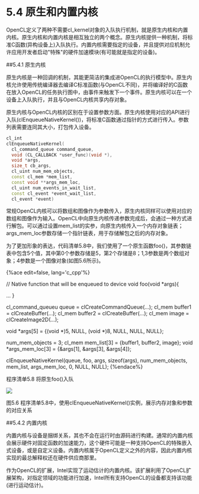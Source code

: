 # 5.4 原生和内置内核

OpenCL定义了两种不需要cl_kernel对象的入队执行机制，就是原生内核和内置内核。原生内核和内置内核是相互独立的两个概念。原生内核提供一种机制，将标准C函数(异构设备上)入队执行。内置内核需要指定的设备，并且提供对应机制允许应用开发者启动"特殊"的硬件加速模块(有可能就是指定的设备)。

##5.4.1 原生内核

原生内核是一种回调的机制，其能更简洁的集成进OpenCL的执行模型中。原生内核允许使用传统编译器去编译C标准函数(与OpenCL不同)，并将编译好的C函数在放入OpenCL的任务执行图中，由事件来触发下一个事件。原生内核可以在一个设备上入队执行，并且与OpenCL内核共享内存对象。

原生内核与OpenCL内核的区别在于设置参数方面。原生内核使用对应的API进行入队(clEnqueueNativeKernel())，将标准C函数通过指针的方式进行传入。参数列表需要连同其大小，打包传入设备。

```c++
cl_int
clEnqueueNativeKernel(
  cl_command_queue command_queue,
  void (CL_CALLBACK *user_func)(void *),
  void *args,
  size_t cb_args,
  cl_uint num_mem_objects,
  const cl_mem *mem_list,
  const void **args_mem_loc,
  cl_uint num_events_in_wait_list,
  const cl_event *event_wait_list,
  cl_event *event)
```

常规OpenCL内核可以将数组和图像作为参数传入，原生内核同样可以使用对应的数组和图像作为输入。OpenCL中向原生内核传递参数完成后，会通过一种方式进行解包。可以通过设置mem_list的实参，向原生内核传入一个内存对象链表；args_mem_loc参数存储一个指针链表，用于存储解包之后的内存对象。

为了更加形象的表达，代码清单5.8中，我们使用了一个原生函数foo()，其参数链表中包含5个值，其中第0个参数存储是5，第2个存储是8；1,3参数是两个数组对象；4参数是一个图像对象(如图5.6所示)。

{%ace edit=false, lang='c_cpp'%}

// Native function that will be enqueued to device
void foo(void *args){

  ...
}

cl_command_queueu queue = clCreateCommandQueue(...);
cl_mem buffer1 = clCreateBuffer(...);
cl_mem buffer2 = clCreateBuffer(...);
cl_mem image = clCreateImage2D(...);

void *args[5] = {(void *)5, NULL, (void *)8, NULL, NULL, NULL};

num_mem_objects = 3;
cl_mem mem_list[3] = {buffer1, buffer2, image};
void *args_mem_loc[3] = {&args[1], &args[3], &args[4]};

clEnqueueNativeKernel(queue, foo, args, sizeof(args), num_mem_objects, mem_list, args_mem_loc, 0, NULL, NULL);
{%endace%}

程序清单5.8 将原生foo()入队

![](../../images/chapter5/5-6.png)

图5.6 程序清单5.8中，使用clEnqueueNativeKernel()实例，展示内存对象和参数的对应关系

##5.4.2 内置内核

内置内核与设备是捆绑关系，其也不会在运行时由源码进行构建。通常的内置内核会展示硬件对固定函数的加速能力，这个硬件可能是一种支持OpenCL的特殊嵌入式设备，或是自定义设备。内置内核属于OpenCL定义之外的内容，因此内置内核实现的最总解释权还在硬件供应商那里。

作为OpenCL的扩展，Intel实现了运动估计的内置内核。该扩展利用了OpenCL扩展架构，对指定领域的功能进行加速，Intel所有支持OpenCL的设备都支持该功能(进行运动估计)。